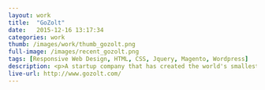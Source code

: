 ```yaml
---
layout: work
title:  "GoZolt"
date:   2015-12-16 13:17:34
categories: work
thumb: /images/work/thumb_gozolt.png
full-image: /images/recent_gozolt.png
tags: [Responsive Web Design, HTML, CSS, Jquery, Magento, Wordpress]
description: <p>A startup company that has created the world's smallest, lightest laptop charger.</p><p>GoZolt collaborated with the Evolve marketing team to create an e-commerce site built with Magento.</p><p>Our responsibilities were mainly involved with Front End Development requiring frequent updates and consultation.</p>
live-url: http://www.gozolt.com/
---
```



